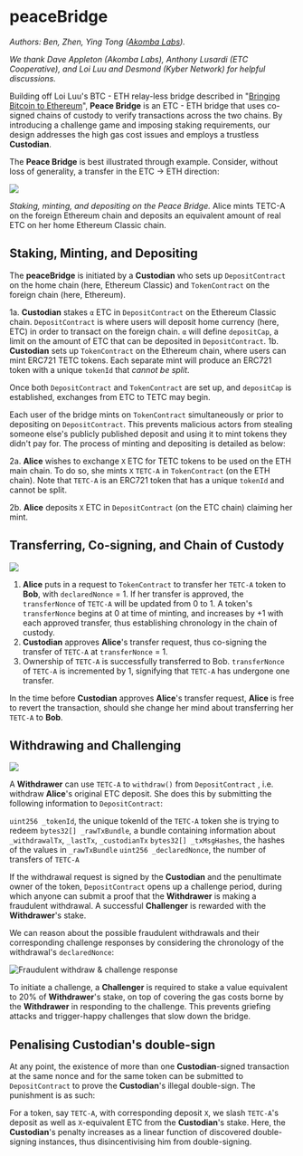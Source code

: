 # peaceBridge

*Authors: Ben, Zhen, Ying Tong ([Akomba Labs](http://akomba.com/)).*

*We thank Dave Appleton (Akomba Labs), Anthony Lusardi (ETC Cooperative), and Loi Luu and Desmond (Kyber Network) for helpful discussions.*

Building off Loi Luu's BTC - ETH relay-less bridge described in "[Bringing Bitcoin to Ethereum](https://blog.kyber.network/bringing-bitcoin-to-ethereum-7bf29db88b9a)",  **Peace Bridge** is an ETC - ETH bridge that uses co-signed chains of custody to verify transactions across the two chains. By introducing a challenge game and imposing staking requirements, our design addresses the high gas cost issues and employs a trustless **Custodian**. 

The **Peace Bridge** is best illustrated through example. Consider, without loss of generality, a transfer in the ETC → ETH direction:

![](https://cdn-images-1.medium.com/max/1200/1*iv60priMWXBtE2Jbkfk1EQ.png)

*Staking, minting, and depositing on the Peace Bridge.* Alice mints TETC-A on the foreign Ethereum chain and deposits an equivalent amount of real ETC on her home Ethereum Classic chain.

## Staking, Minting, and Depositing

The **peaceBridge** is initiated by a **Custodian** who sets up `DepositContract` on the home chain (here, Ethereum Classic) and `TokenContract` on the foreign chain (here, Ethereum).

1a. **Custodian** stakes `α` ETC in `DepositContract` on the Ethereum Classic chain. `DepositContract` is where users will deposit home currency (here, ETC) in order to transact on the foreign chain. `α` will define `depositCap`, a limit on the amount of ETC that can be deposited in `DepositContract`. 
1b. **Custodian** sets up `TokenContract` on the Ethereum chain, where users can mint ERC721 TETC tokens. Each separate mint will produce an ERC721 token with a unique `tokenId` that *cannot be split*.

Once both `DepositContract` and `TokenContract` are set up, and `depositCap` is established, exchanges from ETC to TETC may begin.

Each user of the bridge mints on `TokenContract` simultaneously or prior to depositing on `DepositContract`. This prevents malicious actors from stealing someone else's publicly published deposit and using it to mint tokens they didn't pay for. The process of minting and depositing is detailed as below:

2a. **Alice** wishes to exchange `X` ETC for TETC tokens to be used on the ETH main chain. To do so, she mints `X` `TETC-A` in `TokenContract` (on the ETH chain). Note that `TETC-A` is an ERC721 token that has a unique `tokenId` and cannot be split.

2b. **Alice** deposits `X` ETC in `DepositContract` (on the ETC chain) claiming her mint. 

## Transferring, Co-signing, and Chain of Custody

![](https://cdn-images-1.medium.com/max/1200/1*G0JkbxZXvSsDIlFlLDet8w.png)

1. **Alice** puts in a request to `TokenContract` to transfer her `TETC-A` token to **Bob**, with `declaredNonce` = 1. If her transfer is approved, the `transferNonce` of `TETC-A` will be updated from 0 to 1.  A token's `transferNonce` begins at 0 at time of minting, and increases by +1 with each approved transfer, thus establishing chronology in the chain of custody. 
2. **Custodian** approves **Alice**'s transfer request, thus co-signing the transfer of `TETC-A` at `transferNonce` = 1. 
3. Ownership of `TETC-A` is successfully transferred to Bob. `transferNonce` of `TETC-A` is incremented by 1, signifying that `TETC-A` has undergone one transfer.

In the time before **Custodian** approves **Alice**'s transfer request, **Alice** is free to revert the transaction, should she change her mind about transferring her `TETC-A` to **Bob**.

## Withdrawing and Challenging
![](https://cdn-images-1.medium.com/max/1200/1*7pv0kc40H87kPTLmSb1pqQ.png)

A **Withdrawer** can use `TETC-A` to `withdraw()` from `DepositContract` , i.e. withdraw **Alice**'s original ETC deposit. She does this by submitting the following information to `DepositContract`:

`uint256 _tokenId`, the unique tokenId of the `TETC-A` token she is trying to redeem
`bytes32[] _rawTxBundle`,  a bundle containing information about `_withdrawalTx`, 
                                                       `_lastTx`, `_custodianTx`
`bytes32[] _txMsgHashes`, the hashes of the values in `_rawTxBundle`
`uint256 _declaredNonce`, the number of transfers of `TETC-A`

If the withdrawal request is signed by the **Custodian** and the penultimate owner of the token, `DepositContract` opens up a challenge period, during which anyone can submit a proof that the **Withdrawer** is making a fraudulent withdrawal. A successful **Challenger** is rewarded with the **Withdrawer**'s stake.

We can reason about the possible fraudulent withdrawals and their corresponding challenge responses by considering the chronology of the withdrawal's `declaredNonce`:

![Fraudulent withdraw & challenge response](https://cdn-images-1.medium.com/max/1200/1*kAmiqy5NM0JSxcglNFt82A.png)

To initiate a challenge, a **Challenger** is required to stake a value equivalent to 20% of **Withdrawer**'s stake, on top of covering the gas costs borne by the **Withdrawer** in responding to the challenge. This prevents griefing attacks and trigger-happy challenges that slow down the bridge.

## Penalising Custodian's double-sign

At any point, the existence of more than one **Custodian**-signed transaction at the same nonce and for the same token can be submitted to `DepositContract` to prove the **Custodian**'s illegal double-sign. The punishment is as such:

For a token, say `TETC-A`, with corresponding deposit `X`, we slash `TETC-A`'s deposit as well as `X`-equivalent ETC from the **Custodian**'s stake. Here, the **Custodian**'s penalty increases as a linear function of discovered double-signing instances, thus disincentivising him from double-signing.
